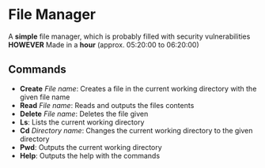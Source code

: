 # File Manager

A **simple** file manager, which is probably filled with security vulnerabilities **HOWEVER**
Made in a **hour** (approx. 05:20:00 to 06:20:00)

## Commands
 - **Create** *File name*: Creates a file in the current working directory with the given file name
 - **Read** *File name*: Reads and outputs the files contents
 - **Delete** *File name*: Deletes the file given
 - **Ls**: Lists the current working directory
 - **Cd** *Directory name*: Changes the current working directory to the given directory
 - **Pwd**: Outputs the current working directory
 - **Help**: Outputs the help with the commands
